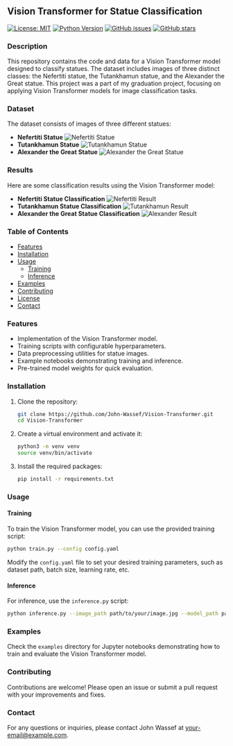 
## Vision Transformer for Statue Classification

[![License: MIT](https://img.shields.io/badge/License-MIT-yellow.svg)](https://opensource.org/licenses/MIT)
[![Python Version](https://img.shields.io/badge/Python-3.8%2B-blue.svg)](https://www.python.org/downloads/release/python-380/)
[![GitHub issues](https://img.shields.io/github/issues/John-Wassef/Vision-Transformer)](https://github.com/John-Wassef/Vision-Transformer/issues)
[![GitHub stars](https://img.shields.io/github/stars/John-Wassef/Vision-Transformer)](https://github.com/John-Wassef/Vision-Transformer/stargazers)

### Description

This repository contains the code and data for a Vision Transformer model designed to classify statues. The dataset includes images of three distinct classes: the Nefertiti statue, the Tutankhamun statue, and the Alexander the Great statue. This project was a part of my graduation project, focusing on applying Vision Transformer models for image classification tasks.

### Dataset

The dataset consists of images of three different statues:
- **Nefertiti Statue**
  ![Nefertiti Statue](images/nefertiti.jpg)
- **Tutankhamun Statue**
  ![Tutankhamun Statue](images/tutankhamun.jpg)
- **Alexander the Great Statue**
  ![Alexander the Great Statue](images/alexander.jpg)

### Results

Here are some classification results using the Vision Transformer model:
- **Nefertiti Statue Classification**
  ![Nefertiti Result](images/nefertiti_result.jpg)
- **Tutankhamun Statue Classification**
  ![Tutankhamun Result](images/tutankhamun_result.jpg)
- **Alexander the Great Statue Classification**
  ![Alexander Result](images/alexander_result.jpg)

### Table of Contents

- [Features](#features)
- [Installation](#installation)
- [Usage](#usage)
  - [Training](#training)
  - [Inference](#inference)
- [Examples](#examples)
- [Contributing](#contributing)
- [License](#license)
- [Contact](#contact)

### Features

- Implementation of the Vision Transformer model.
- Training scripts with configurable hyperparameters.
- Data preprocessing utilities for statue images.
- Example notebooks demonstrating training and inference.
- Pre-trained model weights for quick evaluation.

### Installation

1. Clone the repository:

    ```bash
    git clone https://github.com/John-Wassef/Vision-Transformer.git
    cd Vision-Transformer
    ```

2. Create a virtual environment and activate it:

    ```bash
    python3 -m venv venv
    source venv/bin/activate
    ```

3. Install the required packages:

    ```bash
    pip install -r requirements.txt
    ```

### Usage

#### Training

To train the Vision Transformer model, you can use the provided training script:

```bash
python train.py --config config.yaml
```

Modify the `config.yaml` file to set your desired training parameters, such as dataset path, batch size, learning rate, etc.

#### Inference

For inference, use the `inference.py` script:

```bash
python inference.py --image_path path/to/your/image.jpg --model_path path/to/your/model.pth
```

### Examples

Check the `examples` directory for Jupyter notebooks demonstrating how to train and evaluate the Vision Transformer model.

### Contributing

Contributions are welcome! Please open an issue or submit a pull request with your improvements and fixes.


### Contact

For any questions or inquiries, please contact John Wassef at [your-email@example.com](mailto:your-email@example.com).
